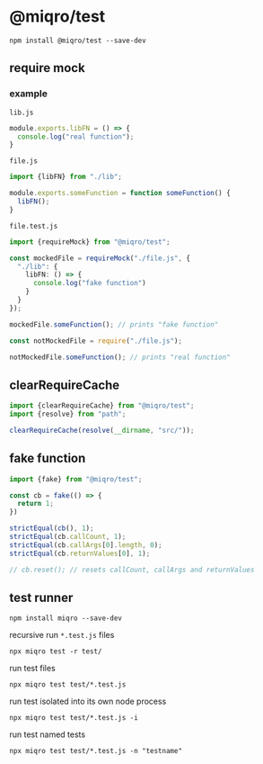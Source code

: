 # @miqro/test

```npm install @miqro/test --save-dev```

## require mock

### example

```lib.js```

```typescript
module.exports.libFN = () => {
  console.log("real function");
}
```

```file.js```

```typescript
import {libFN} from "./lib";

module.exports.someFunction = function someFunction() {
  libFN();
}
```

```file.test.js```

```typescript
import {requireMock} from "@miqro/test";

const mockedFile = requireMock("./file.js", {
  "./lib": {
    libFN: () => {
      console.log("fake function")
    }
  }
});

mockedFile.someFunction(); // prints "fake function"

const notMockedFile = require("./file.js");

notMockedFile.someFunction(); // prints "real function"
```

## clearRequireCache

```typescript
import {clearRequireCache} from "@miqro/test";
import {resolve} from "path";

clearRequireCache(resolve(__dirname, "src/"));
```

## fake function

```typescript
import {fake} from "@miqro/test";

const cb = fake(() => {
  return 1;
})

strictEqual(cb(), 1);
strictEqual(cb.callCount, 1);
strictEqual(cb.callArgs[0].length, 0);
strictEqual(cb.returnValues[0], 1);

// cb.reset(); // resets callCount, callArgs and returnValues
```

## test runner

```npm install miqro --save-dev```

recursive run ```*.test.js``` files

```npx miqro test -r test/```

run test files

```npx miqro test test/*.test.js```

run test isolated into its own node process

```npx miqro test test/*.test.js -i```

run test named tests

```npx miqro test test/*.test.js -n "testname"```
